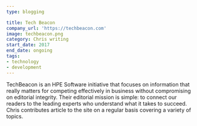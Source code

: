 ```yaml
---
type: blogging

title: Tech Beacon
company_url: 'https://techbeacon.com'
image: techbeacon.png
category: Chris writing
start_date: 2017
end_date: ongoing
tags:
- technology
- development
---
```


TechBeacon is an HPE Software initiative that focuses on information that really matters for competing effectively in business without compromising on editorial integrity. Their editorial mission is simple: to connect our readers to the leading experts who understand what it takes to succeed. Chris contributes article to the site on a regular basis covering a variety of topics.
